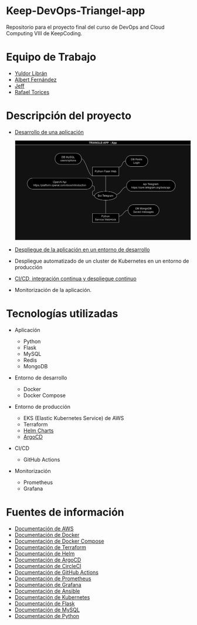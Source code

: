 # Keep-DevOps-Triangel-app

Repositorio para el proyecto final del curso de DevOps and Cloud Computing VIII de KeepCoding.

# Equipo de Trabajo

- [Yuldor Librán](https://github.com/YuldiKeepCoding)
- [Albert Fernández](https://github.com/albertferal)
- [Jeff](https://github.com/jeffersonnc)
- [Rafael Torices](https://github.com/RafaTorices)

# Descripción del proyecto

- [Desarrollo de una aplicación](app/Readme.md)

    ![Alt text](/doc_images/triangle-app-app.png)

- [Despliegue de la aplicación en un entorno de desarrollo](/gke/Readme.md)
- Despliegue automatizado de un cluster de Kubernetes en un entorno de producción
- [CI/CD, integración continua y despliegue continuo](.github/workflows/README.md)
- Monitorización de la aplicación.

# Tecnologías utilizadas

- Aplicación
    - Python
    - Flask
    - MySQL
    - Redis
    - MongoDB

- Entorno de desarrollo
    - Docker
    - Docker Compose

- Entorno de producción
    - EKS (Elastic Kubernetes Service) de AWS
    - Terraform
    - [Helm Charts](/helm/Readme.md)
    - [ArgoCD](/argocd/Readme.md)

- CI/CD
    - GitHub Actions

- Monitorización
    - Prometheus
    - Grafana

# Fuentes de información

- [Documentación de AWS](https://docs.aws.amazon.com/es_es/)
- [Documentación de Docker](https://docs.docker.com/)
- [Documentación de Docker Compose](https://docs.docker.com/compose/)
- [Documentación de Terraform](https://www.terraform.io/docs/index.html)
- [Documentación de Helm](https://helm.sh/docs/)
- [Documentación de ArgoCD](https://argo-cd.readthedocs.io/en/stable/)
- [Documentación de CircleCI](https://circleci.com/docs/)
- [Documentación de GitHub Actions](https://docs.github.com/es/actions)
- [Documentación de Prometheus](https://prometheus.io/docs/introduction/overview/)
- [Documentación de Grafana](https://grafana.com/docs/grafana/latest/)
- [Documentación de Ansible](https://docs.ansible.com/ansible/latest/index.html)
- [Documentación de Kubernetes](https://kubernetes.io/docs/home/)
- [Documentación de Flask](https://flask.palletsprojects.com/en/1.1.x/)
- [Documentación de MySQL](https://dev.mysql.com/doc/)
- [Documentación de Python](https://docs.python.org/3/)


